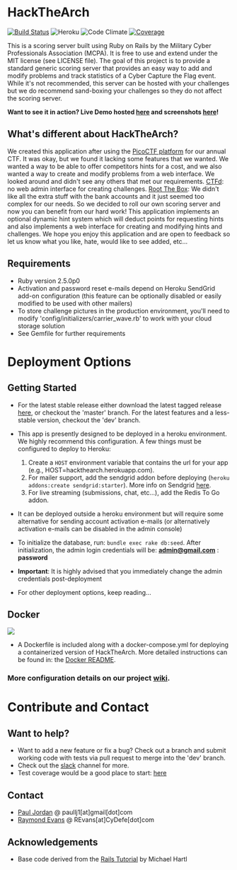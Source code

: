 HackTheArch 
===========

[![Build Status](https://travis-ci.org/mcpa-stlouis/hack-the-arch.svg?branch=master)](https://travis-ci.org/mcpa-stlouis/hack-the-arch)
![Heroku](https://heroku-badge.herokuapp.com/?app=hackthearch&svg=1)
![Code Climate](https://codeclimate.com/github/mcpa-stlouis/hack-the-arch/badges/gpa.svg)
[![Coverage](https://coveralls.io/repos/github/mcpa-stlouis/hack-the-arch/badge.svg)](https://coveralls.io/github/mcpa-stlouis/hack-the-arch)

This is a scoring server built using Ruby on Rails by the Military Cyber
Professionals Association (MCPA).  It is free to use and extend under the MIT
license (see LICENSE file).  The goal of this project is to provide a standard
generic scoring server that provides an easy way to add and modify problems and
track statistics of a Cyber Capture the Flag event.  While it's not
recommended, this server can be hosted with your challenges but we do recommend
sand-boxing your challenges so they do not affect the scoring server.

**Want to see it in action?  Live Demo hosted
[here](https://hta-demo.mcpa-stl.org) and screenshots [here](https://github.com/mcpa-stlouis/hack-the-arch/wiki/Screenshots)!**

What's different about HackTheArch?
-----------------------------------
We created this application after using the [PicoCTF
platform](https://github.com/picoCTF/picoCTF-Platform-2) for our annual CTF.
It was okay, but we found it lacking some features that we wanted.  We wanted a
way to be able to offer competitors hints for a cost, and we also wanted a way
to create and modify problems from a web interface.  We looked around and
didn't see any others that met our requirements.
[CTFd](https://github.com/isislab/CTFd): no web admin interface for creating
challenges.  [Root The Box](https://github.com/moloch--/RootTheBox): We didn't
like all the extra stuff with the bank accounts and it just seemed too complex
for our needs.  So we decided to roll our own scoring server and now you can
benefit from our hard work!  This application implements an optional dynamic
hint system which will deduct points for requesting hints and also implements a
web interface for creating and modifying hints and challenges.  We hope you
enjoy this application and are open to feedback so let us know what you like,
hate, would like to see added, etc...

Requirements
------------
* Ruby version 2.5.0p0
* Activation and password reset e-mails depend on Heroku SendGrid add-on
  configuration (this feature can be optionally disabled or easily modified to
  be used with other mailers)
* To store challenge pictures in the production environment, you'll need to
  modify 'config/initializers/carrier\_wave.rb' to work with your cloud storage
  solution
* See Gemfile for further requirements

Deployment Options
==================
Getting Started
---------------
* For the latest stable release either download the latest tagged release
  [here](https://github.com/mcpa-stlouis/hack-the-arch/releases), or checkout
  the 'master' branch.  For the latest features and a less-stable version,
  checkout the 'dev' branch.
* This app is presently designed to be deployed in a heroku environment.  We
  highly recommend this configuration.  A few things must be configured to
  deploy to Heroku:

  1.  Create a `HOST` environment variable that contains the url for your app
      (e.g., HOST=hackthearch.herokuapp.com).
  2.  For mailer support, add the sendgrid addon before deploying (`heroku
      addons:create sendgrid:starter`).  More info on Sendgrid
      [here](https://devcenter.heroku.com/articles/getting-started-with-ruby#set-up).
  3.  For live streaming (submissions, chat, etc...), add the Redis To Go
      addon.
  
* It can be deployed outside a heroku environment but will require some
  alternative for sending account activation e-mails (or alternatively
  activation e-mails can be disabled in the admin console)
* To initialize the database, run: `bundle exec rake db:seed`.  After
  initialization, the admin login credentials will be: **admin@gmail.com** :
  **password**
* **Important**: It is highly advised that you immediately change the admin
  credentials post-deployment
* For other deployment options, keep reading...

Docker 
------
[![](https://images.microbadger.com/badges/image/paullj1/hackthearch.svg)](https://microbadger.com/images/paullj1/hackthearch)

* A Dockerfile is included along with a docker-compose.yml for deploying a
  containerized version of HackTheArch.  More detailed instructions can be
  found in: the [Docker README](https://github.com/mcpa-stlouis/hack-the-arch/blob/dev/DOCKER_README.md).

### More configuration details on our project [wiki](https://github.com/mcpa-stlouis/hack-the-arch/wiki).

Contribute and Contact
======================
Want to help?
-------------
* Want to add a new feature or fix a bug? Check out a branch and submit working
  code with tests via pull request to merge into the 'dev' branch.
* Check out the [slack](https://hack-the-arch.slack.com) channel for more.
* Test coverage would be a good place to start: [here](coverage/index.html)

Contact
-------
* [Paul Jordan](http://paullj1.com) @ paullj1[at]gmail[dot]com
* [Raymond Evans](http://CyDefe.com) @ REvans[at]CyDefe[dot]com

Acknowledgements
----------------
* Base code derived from the [Rails Tutorial](http://railstutorial.org) by
  Michael Hartl
